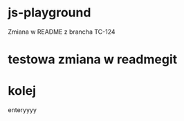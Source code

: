 # js-playground

Zmiana w README z brancha TC-124

# testowa zmiana w readmegit 

# kolej

enteryyyy